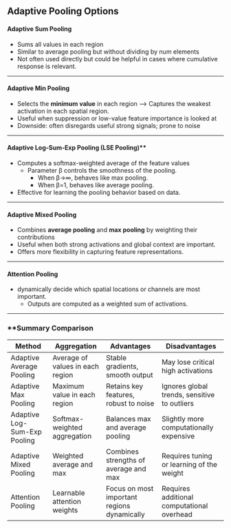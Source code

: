 ## Adaptive Pooling Options

#### Adaptive Sum Pooling
- Sums all values in each region
- Similar to average pooling but without dividing by num elements
- Not often used directly but could be helpful in cases where cumulative response is relevant.
---
#### Adaptive Min Pooling
- Selects the **minimum value** in each region --> Captures the weakest activation in each spatial region.
- Useful when suppression or low-value feature importance is looked at
- Downside: often disregards useful strong signals; prone to noise

---
#### Adaptive Log-Sum-Exp Pooling (LSE Pooling)**
- Computes a softmax-weighted average of the feature values
    - Parameter β controls the smoothness of the pooling.
        - When β→∞, behaves like max pooling.
        - When β=1, behaves like average pooling.
- Effective for learning the pooling behavior based on data.

---
#### Adaptive Mixed Pooling
- Combines **average pooling** and **max pooling** by weighting their contributions
- Useful when both strong activations and global context are important.
- Offers more flexibility in capturing feature representations.

---
#### Attention Pooling
- dynamically decide which spatial locations or channels are most important.
    - Outputs are computed as a weighted sum of activations.

---
### **Summary Comparison

| **Method**                   | **Aggregation**                  | **Advantages**                                 | **Disadvantages**                            |
| ---------------------------- | -------------------------------- | ---------------------------------------------- | -------------------------------------------- |
| Adaptive Average Pooling     | Average of values in each region | Stable gradients, smooth output                | May lose critical high activations           |
| Adaptive Max Pooling         | Maximum value in each region     | Retains key features, robust to noise          | Ignores global trends, sensitive to outliers |
| Adaptive Log-Sum-Exp Pooling | Softmax-weighted aggregation     | Balances max and average pooling               | Slightly more computationally expensive      |
| Adaptive Mixed Pooling       | Weighted average and max         | Combines strengths of average and max          | Requires tuning or learning of the weight    |
| Attention Pooling            | Learnable attention weights      | Focus on most important regions dynamically    | Requires additional computational overhead   |
